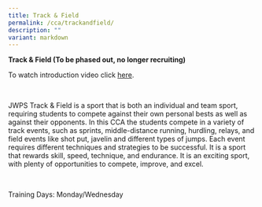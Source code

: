 ```yaml
---
title: Track & Field
permalink: /cca/trackandfield/
description: ""
variant: markdown
---
```

**Track &amp; Field  (To be phased out, no longer recruiting)**
<br>

To watch introduction video click [here](https://youtu.be/g5lVbbgGpmM).

<br>

JWPS Track &amp; Field is a sport that is both an individual and team sport, requiring students to compete against their own personal bests as well as against their opponents. In this CCA the students compete in a variety of track events, such as sprints, middle-distance running, hurdling, relays, and field events like shot put, javelin and different types of jumps. Each event requires different techniques and strategies to be successful. It is a sport that rewards skill, speed, technique, and endurance. It is an exciting sport, with plenty of opportunities to compete, improve, and excel.

<br>

Training Days: Monday/Wednesday